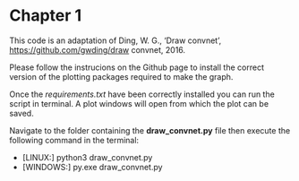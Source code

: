 # Chapter 1

This code is an adaptation of Ding, W. G., ‘Draw convnet’, https://github.com/gwding/draw convnet, 2016.

Please follow the instrucions on the Github page to install the correct version of the plotting packages required to make the graph.

Once the *requirements.txt* have been correctly installed you can run the script in terminal. A plot windows will open from which the plot can be saved.

Navigate to the folder containing the **draw_convnet.py** file then execute the following command in the terminal:

* [LINUX:] python3 draw_convnet.py
* [WINDOWS:] py.exe draw_convnet.py
